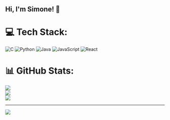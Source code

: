 ## Hi, I'm Simone! 👋

# 💻 Tech Stack:
![C](https://img.shields.io/badge/c-%2300599C.svg?style=for-the-badge&logo=c&logoColor=white) ![Python](https://img.shields.io/badge/python-3670A0?style=for-the-badge&logo=python&logoColor=ffdd54) ![Java](https://img.shields.io/badge/java-%23ED8B00.svg?style=for-the-badge&logo=openjdk&logoColor=white) ![JavaScript](https://img.shields.io/badge/javascript-%23323330.svg?style=for-the-badge&logo=javascript&logoColor=%23F7DF1E) ![React](https://img.shields.io/badge/react-%2320232a.svg?style=for-the-badge&logo=react&logoColor=%2361DAFB)
# 📊 GitHub Stats:
![](https://github-readme-stats.vercel.app/api?username=aragonite-200&theme=dark&hide_border=false&include_all_commits=true&count_private=true)<br/>
![](https://github-readme-streak-stats.herokuapp.com/?user=aragonite-200&theme=dark&hide_border=false)<br/>
![](https://github-readme-stats.vercel.app/api/top-langs/?username=aragonite-200&theme=dark&hide_border=false&include_all_commits=true&count_private=true&layout=compact)

---
[![](https://visitcount.itsvg.in/api?id=aragonite-200&icon=0&color=0)](https://visitcount.itsvg.in)

<!-- Proudly created with GPRM ( https://gprm.itsvg.in ) -->

